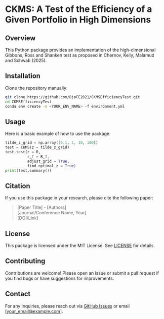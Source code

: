 # CKMS: A Test of the Efficiency of a Given Portfolio in High Dimensions

## Overview

This Python package provides an implementation of the high-dimensional Gibbons, Ross and Shanken test as proposed in Chernov, Kelly, Malamud and Schwab (2025). 

## Installation

Clone the repository manually:

```bash
git clone https://github.com/DjoFE2021/CKMSEfficiencyTest.git
cd CKMSEfficiencyTest
conda env create -n <YOUR_ENV_NAME> -f environment.yml
```

## Usage

Here is a basic example of how to use the package:

```python
tilde_z_grid = np.array([0.1, 1, 10, 100])
test = CKMS(z = tilde_z_grid)
test.test(r = R,
          r_f = R_f,
          adjust_grid = True,
          find_optimal_z = True)
print(test.summary())
```

## Citation
If you use this package in your research, please cite the following paper:

> [Paper Title] - [Authors]  
> [Journal/Conference Name, Year]  
> [DOI/Link]

## License

This package is licensed under the MIT License. See [LICENSE](LICENSE) for details.

## Contributing

Contributions are welcome! Please open an issue or submit a pull request if you find bugs or have suggestions for improvements.

## Contact
For any inquiries, please reach out via [GitHub Issues](https://github.com/DjoFE2021/CKMSEfficiencyTest.git/issues) or email [your_email@example.com].

